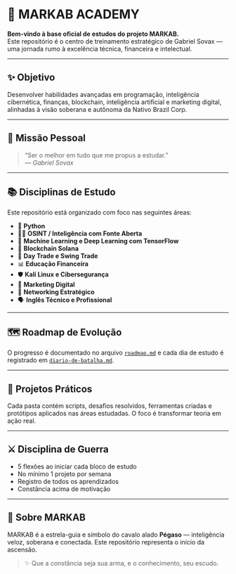 # 🐎 MARKAB ACADEMY

**Bem-vindo à base oficial de estudos do projeto MARKAB.**  
Este repositório é o centro de treinamento estratégico de Gabriel Sovax — uma jornada rumo à excelência técnica, financeira e intelectual.

---

## ✨ Objetivo

Desenvolver habilidades avançadas em programação, inteligência cibernética, finanças, blockchain, inteligência artificial e marketing digital, alinhadas à visão soberana e autônoma da Nativo Brazil Corp.

---

## 🎯 Missão Pessoal

> “Ser o melhor em tudo que me propus a estudar.”  
> — *Gabriel Sovax*

---

## 📚 Disciplinas de Estudo

Este repositório está organizado com foco nas seguintes áreas:

- 🐍 **Python**
- 🕵️‍♂️ **OSINT / Inteligência com Fonte Aberta**
- 🧠 **Machine Learning e Deep Learning com TensorFlow**
- 🧬 **Blockchain Solana**
- 💸 **Day Trade e Swing Trade**
- 📊 **Educação Financeira**
- 🛡️ **Kali Linux e Cibersegurança**
- 📣 **Marketing Digital**
- 🤝 **Networking Estratégico**
- 🗣️ **Inglês Técnico e Profissional**

---

## 🗺️ Roadmap de Evolução

O progresso é documentado no arquivo [`roadmap.md`](./roadmap.md) e cada dia de estudo é registrado em [`diario-de-batalha.md`](./diario-de-batalha.md).

---

## 🧪 Projetos Práticos

Cada pasta contém scripts, desafios resolvidos, ferramentas criadas e protótipos aplicados nas áreas estudadas. O foco é transformar teoria em ação real.

---

## ⚔️ Disciplina de Guerra

- 5 flexões ao iniciar cada bloco de estudo
- No mínimo 1 projeto por semana
- Registro de todos os aprendizados
- Constância acima de motivação

---

## 🧬 Sobre MARKAB

MARKAB é a estrela-guia e símbolo do cavalo alado **Pégaso** — inteligência veloz, soberana e conectada. Este repositório representa o início da ascensão.

> ✨ Que a constância seja sua arma, e o conhecimento, seu escudo.
